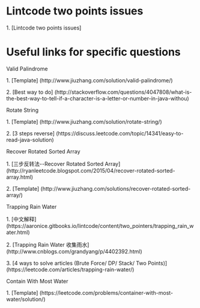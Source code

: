# Lintcode two points issues
<p>1. [Lintcode two points issues]

# Useful links for specific questions
<p>Valid Palindrome
<p>1. [Template] (http://www.jiuzhang.com/solution/valid-palindrome/)
<p>2. [Best way to do] (http://stackoverflow.com/questions/4047808/what-is-the-best-way-to-tell-if-a-character-is-a-letter-or-number-in-java-withou)

<p>Rotate String
<p>1. [Template] (http://www.jiuzhang.com/solution/rotate-string/)
<p>2. [3 steps reverse] (https://discuss.leetcode.com/topic/14341/easy-to-read-java-solution)

<p>Recover Rotated Sorted Array
<p>1. [三步反转法--Recover Rotated Sorted Array] (http://ryanleetcode.blogspot.com/2015/04/recover-rotated-sorted-array.html)
<p>2. [Template] (http://www.jiuzhang.com/solutions/recover-rotated-sorted-array/)

<p>Trapping Rain Water
<p>1. [中文解释] (https://aaronice.gitbooks.io/lintcode/content/two_pointers/trapping_rain_water.html)
<p>2. [Trapping Rain Water 收集雨水] (http://www.cnblogs.com/grandyang/p/4402392.html)
<p>3. [4 ways to solve articles (Brute Force/ DP/ Stack/ Two Points)] (https://leetcode.com/articles/trapping-rain-water/)

<p>Contain With Most Water
<p>1. [Template] (https://leetcode.com/problems/container-with-most-water/solution/)
